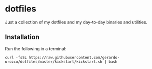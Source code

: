 # dotfiles

Just a collection of my dotfiles and my day-to-day binaries and utilities.

## Installation

Run the following in a terminal:

    curl -fsSL https://raw.githubusercontent.com/gerardo-orozco/dotfiles/master/kickstart/kickstart.sh | bash
